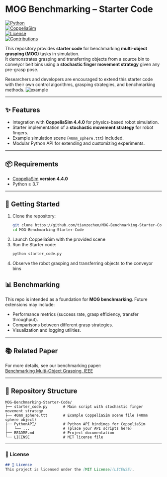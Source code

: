 # MOG Benchmarking – Starter Code  

[![Python](https://img.shields.io/badge/python-3.7%2B-blue.svg)](https://www.python.org/)  
[![CoppeliaSim](https://img.shields.io/badge/CoppeliaSim-4.4.0-orange.svg)](https://www.coppeliarobotics.com/)  
[![License](https://img.shields.io/badge/license-MIT-green.svg)](LICENSE)  
[![Contributions](https://img.shields.io/badge/contributions-welcome-brightgreen.svg)](#-contributing)  

This repository provides **starter code** for benchmarking **multi-object grasping (MOG)** tasks in simulation.  
It demonstrates grasping and transferring objects from a source bin to conveyor belt bins using a **stochastic finger movement strategy** given any pre-grasp pose.  

Researchers and developers are encouraged to extend this starter code with their own control algorithms, grasping strategies, and benchmarking methods.  ![example](https://github.com/user-attachments/assets/a98c773f-c451-45bb-85c8-9a8df347db80)


---


## ✨ Features
- Integration with **CoppeliaSim 4.4.0** for physics-based robot simulation.  
- Starter implementation of a **stochastic movement strategy** for robot fingers.  
- Example simulation scene (`40mm_sphere.ttt`) included.  
- Modular Python API for extending and customizing experiments.  

---

## 📦 Requirements
- [CoppeliaSim](https://www.coppeliarobotics.com/downloads) **version 4.4.0**  
- Python ≥ 3.7

---

## 🚀 Getting Started

1. Clone the repository:
   ```bash
   git clone https://github.com/tianzechen/MOG-Benchmarking-Starter-Code.git
   cd MOG-Benchmarking-Starter-Code
2. Launch CoppeliaSim with the provided scene
3. Run the Starter code:
   ```bash
   python starter_code.py
4. Observe the robot grasping and transferring objects to the conveyor bins

## 📊 Benchmarking
This repo is intended as a foundation for **MOG benchmarking**. Future extensions may include:  
- Performance metrics (success rate, grasp efficiency, transfer throughput).  
- Comparisons between different grasp strategies.  
- Visualization and logging utilities.

---

## 📚 Related Paper

For more details, see our benchmarking paper:  
[Benchmarking Multi-Object Grasping, IEEE](https://ieeexplore.ieee.org/document/11108246)

---

## 📂 Repository Structure

```
MOG-Benchmarking-Starter-Code/
├── starter_code.py       # Main script with stochastic finger movement strategy
├── 40mm_sphere.ttt       # Example CoppeliaSim scene file (40mm sphere object)
├── PythonAPI/            # Python API bindings for CoppeliaSim
│   └── ...               # (place your API scripts here)
├── README.md             # Project documentation
└── LICENSE               # MIT license file
```

---

### 📜 License
```markdown
## 📜 License
This project is licensed under the [MIT License](LICENSE).

